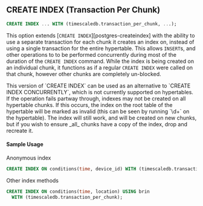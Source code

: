 ## CREATE INDEX (Transaction Per Chunk) 

```SQL
CREATE INDEX ... WITH (timescaledb.transaction_per_chunk, ...);
```

This option extends [`CREATE INDEX`][postgres-createindex] with the
ability to use a separate transaction for each chunk it creates an
index on, instead of using a single transaction for the entire hypertable.
This allows `INSERT`s, and other operations to to be performed concurrently
during most of the duration of the `CREATE INDEX` command.
While the index is being created on an individual chunk, it functions as
if a regular `CREATE INDEX` were called on that chunk, however other chunks are
completely un-blocked.

<highlight type="tip">
	This version of `CREATE INDEX` can be used as an alternative to 
	`CREATE INDEX CONCURRENTLY`, which is not currently supported on hypertables.
</highlight>

<highlight type="warning">
If the operation fails partway through, indexes may not be created on all 
hypertable chunks. If this occurs, the index on the root table of the hypertable
will be marked as invalid (this can be seen by running `\d+` on the hypertable).
The index will still work, and will be created on new chunks, but if you 
wish to ensure _all_ chunks have a copy of the index, drop and recreate it.
</highlight>


#### Sample Usage 

Anonymous index
```SQL
CREATE INDEX ON conditions(time, device_id) WITH (timescaledb.transaction_per_chunk);
```
Other index methods
```SQL
CREATE INDEX ON conditions(time, location) USING brin
  WITH (timescaledb.transaction_per_chunk);
```